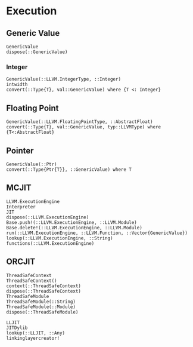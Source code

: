 # Execution

## Generic Value

```@docs
GenericValue
dispose(::GenericValue)
```

### Integer

```@docs
GenericValue(::LLVM.IntegerType, ::Integer)
intwidth
convert(::Type{T}, val::GenericValue) where {T <: Integer}
```

## Floating Point

```@docs
GenericValue(::LLVM.FloatingPointType, ::AbstractFloat)
convert(::Type{T}, val::GenericValue, typ::LLVMType) where {T<:AbstractFloat}
```

## Pointer

```@docs
GenericValue(::Ptr)
convert(::Type{Ptr{T}}, ::GenericValue) where T
```

## MCJIT

```@docs
LLVM.ExecutionEngine
Interpreter
JIT
dispose(::LLVM.ExecutionEngine)
Base.push!(::LLVM.ExecutionEngine, ::LLVM.Module)
Base.delete!(::LLVM.ExecutionEngine, ::LLVM.Module)
run(::LLVM.ExecutionEngine, ::LLVM.Function, ::Vector{GenericValue})
lookup(::LLVM.ExecutionEngine, ::String)
functions(::LLVM.ExecutionEngine)
```

## ORCJIT

```@docs
ThreadSafeContext
ThreadSafeContext()
context(::ThreadSafeContext)
dispose(::ThreadSafeContext)
ThreadSafeModule
ThreadSafeModule(::String)
ThreadSafeModule(::Module)
dispose(::ThreadSafeModule)
```

```@docs
LLJIT
JITDylib
lookup(::LLJIT, ::Any)
linkinglayercreator!
```
